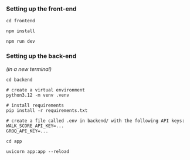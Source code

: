 ### Setting up the front-end
```
cd frontend

npm install

npm run dev
```


### Setting up the back-end
_(in a new terminal)_
```
cd backend

# create a virtual environment
python3.12 -m venv .venv

# install requirements
pip install -r requirements.txt

# create a file called .env in backend/ with the following API keys: 
WALK_SCORE_API_KEY=...
GROQ_API_KEY=...

cd app

uvicorn app:app --reload
```

